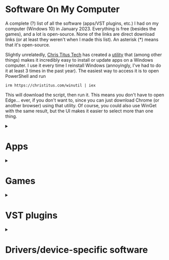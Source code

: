 # Software On My Computer
A complete (?) list of all the software (apps/VST plugins, etc.) I had on my computer (Windows 10) in January 2023.
Everything is free (besides the games), and a lot is open-source. None of the links are direct download links (or at least they weren't when I made this list).
An asterisk (\*) means that it's open-source.



Slightly unrelatedly, [Chris Titus Tech](https://christitus.com) has created a [utility](https://github.com/christitustech/winutil) that (among other things) makes it incredibly easy to install or update apps on a Windows computer. I use it every time I reinstall Windows (annoyingly, I've had to do it at least 3 times in the past year). The easiest way to access it is to open PowerShell and run
```
irm https://christitus.com/winutil | iex
```
This will download the script, then run it. This means you don't have to open Edge... ever, if you don't want to, since you can just download Chrome (or another browser) using that utility. Of course, you could also use WinGet with the same result, but the UI makes it easier to select more than one thing.


<details><summary><h1>Apps</h1></summary>

### Built-in Windows 10 stuff
Obviously.

### [7-Zip](https://7-zip.org)\*
An open-source utility for creating and opening archives.

`winget install 7zip.7zip`

`scoop install 7zip`

### [Audacity](https://www.audacityteam.org)\*
An open-source program for recording audio. I rarely use it, since I have alternatives with more features, but it's nice to have for some things.

`winget install Audacity.Audacity`

`scoop install audacity`

### [AutoHotkey (v2)](https://autohotkey.com)\*
An open-source utility for creating custom hotkeys, macros, and various other things. I don't use it much, but I have an AHK autoclicker that's useful in some situations.

`winget install AutoHotkey.AutoHotkey` (v2.x)

`winget install Lexicos.Autohotkey` (v1.x)
`scoop install autohotkey` (v2.x)

### [BespokeSynth](https://www.bespokesynth.com)\*
An open-source modular DAW. It can host 64-bit VST2, VST3, LV2, and CLAP plugins, and it has several dozen built-in modules. Bespoke is absolutely incredible, and EVERYTHING can be modulated. ~~Unfortunately, the last official release (1.1.0) was released in November 2021, but it's still being frequently updated, so nightly builds are really the only way to get all the features.~~ New releases are finally coming out (I don't really know why it took so long)

`winget install BespokeSynth.BespokeSynth`

### [Bulk Rename Utility](https://www.bulkrenameutility.co.uk)
A free (for personal use) utility for renaming multiple files at once.

`winget install TGRMNSoftware.BulkRenameUtility`

`scoop install bulk-rename-utility`

### [Cakewalk by Bandlab](https://www.bandlab.com/products/cakewalk)
This used to be my main DAW, before I discovered Bespoke, and later Waveform. I never actually record anything useful, I just mess around. The main reason I still have it on my computer is that it can host 32-bit plugins (of which I have a few). It hosts 32 and 64-bit VST2, VST3, and DirectX plugins. Its biggest disadvantage, in my opinion, is how annoying it is to get MIDI mapping and automation working. With Waveform, it's literally as simple as clicking MIDI Learn, changing a parameter, then moving a knob. That's how Cakewalk is *supposed* to work, but there's a whole bunch of steps you have to do first, and even after having done those, I still couldn't get it to work.

### [Carla](https://github.com/falkTX/Carla)\*
"Carla is a fully-featured modular audio plugin host, with support for many audio drivers and plugin formats." It's also open-source and runs as a VST2, VST3, CLAP, and LV2 plugin, as well as a standalone app. Although Carla and Bespoke are very similar, I prefer Bespoke for various reasons.

### [Chocolatey](https://chocolatey.org/install)\*
A package manager that I basically never use (I mostly use Winget instead). But it has a very useful `choco refreshenv` command, which refreshes the environment variables.

### [ClickPaste](https://github.com/Collective-Software/ClickPaste)\*
A tool that makes pasting into certain places easier. Basically, you click the icon in the notification area, then click where you want it to "paste." Then, instead of actually pasting, it quickly types out the contents of your clipboard. Very useful for VNC.

### [Clink](https://mridgers.github.io/clink)\*
Some command prompt utility I literally never use... although looking at the website, maybe I should. I installed it because [`autojump`](https://github.com/wting/autojump)\* depended on it, but then I couldn't get `autojump` working.

`winget install chrisant996.Clink`

`scoop install clink`

### [Discord](https://discord.com)
A chat/communication/messaging software.

`winget install Discord.Discord`

`scoop install discord`

### [DISTRHO Cardinal](https://github.com/DISTRHO/Cardinal)\*
An open-source VST2/VST3/LV2/CLAP/standalone version of VCV Rack v2.

### [Everything](https://www.voidtools.com)
An amazing tool that can quickly search every single file on a Windows computer. 

`winget install voidtools.Everything`

`scoop install everything`

### [EverythingToolbar](https://github.com/stnkl/EverythingToolbar)\*
An easy way to add Everything to the taskbar, made to look like normal Windows Search.

`winget install stnkl.EverythingToolbar`

### [Flow Launcher](https://github.com/Flow-Launcher/Flow.Launcher)\*
An open-source search utility with plenty of add-ons. I've looked at a lot of these, including [PowerToys](https://learn.microsoft.com/en-us/windows/powertoys) Run\*, [Keypirinha](https://keypirinha.com/), [ueli](https://ueli.app)\*, and [Wox](https://wox.one)\*.

`winget install Flow-Launcher.Flow-Launcher`

`scoop install flow-launcher`
 
### [Git](https://git-scm.com/)\*
Version control software... I'm assuming if you're reading this list, you know what it is.

`winget install Git.Git`

`scoop install git`

### [GitHub CLI](https://cli.github.com)\*
A command line application for Git/GitHub.

`winget install GitHub.cli`

### [GitHub Desktop](https://desktop.github.com)\*
A UI application for Git/GitHub.

`winget install GitHub.GitHubDesktop`

### [Google Chrome](https://google.com/chrome)
Google's web browser. I know it may not necessarily be the fastest or the most secure, but it's the one I use.

`winget install Google.Chrome`

`scoop install googlechrome`
 
### [Helios](https://github.com/nickzman/helios)
A nice screensaver
 
### [`midiflip`](https://github.com/1j01/midiflip)\*
A command line utility that can flip MIDI files. It supports wildcards, so you could do something like `midiflip -i "midis/**/*.mid" -o "transformed/"` It requires [NodeJS](https://nodejs.org/en)\*.
`npm install midiflip`

### [Micro](https://micro-editor.github.io/)\*
Basically an open-source, cross-platform version of `nano`, with more features.

`winget install zyedidia.Micro`

`scoop install micro`

### [Muse Hub](https://www.musehub.com)
An app used to download things like MuseScore 4, Muse Sounds, Audacity, and a couple of other things. But I'm literally going to uninstall this as soon as I finish this list... I hate this app for several reasons. Firstly, I just hate app installers that are also apps that need installation. It just seems ridiculous. Secondly (and most importantly), it installs a service that automatically runs in the background and makes it really annoying to get rid of. Uninstalling Muse Hub doesn't get rid of it, the folder it's in has... weird permissions, and you can't set the service to "manual" because you don't have permissions to do that, and you don't have permission to change the permission. While it could just be the torrent client it claims to be, there's no way to know, since it's not open-source. Basically, if it *is* a virus or something (I doubt it is, but still), it's a very well-designed one. 
 
### [MuseScore](https://musescore.org)\*
An open-source app for creating sheet msuic. I have both MuseScore 3 and MuseScore 4. I rarely use 4 because (in my opinion) it came out of beta *way* too early. It's got tons of bugs and WAY too much built-in unremovable reverb. But the features it adds (mostly the VST3 instrument/effect support) are huge improvements.
For MuseScore 4:

`winget install Musescore.Musescore`

`scoop install musescore`
For MuseScore 3 (untested):

`winget install MuseScore.Musescore -v 3.6.2.548021803`

`scoop install musescore@3.6.2.548021803`

### [Node.js](https://nodejs.org/en)\*
Not entirely sure what exactly this is (a "JavaScript Runtime Environment"), but I know that there a bunch of things that are installed with `npm` (which I assume is the Node Package Manager). I installed this for [`midiflip`](https://github.com/1j01/midiflip)\*.

`winget install OpenJS.NodeJS`

`scoop install nodejs`

### [Notepad++](https://notepad-plus-plus.org/downloads)\*
A text/code editor.

`winget install Notepad++.Notepad++`

`scoop install notepadplusplus`
 
### [O&O RegEditor](https://www.oo-software.com/en/ooregeditor)
A better registry editor. It's portable.
`scoop install regeditor`
 
### [Plane9](https://www.plane9.com)
A nice-looking screensaver.
 
### [Plogue Sforzando](https://www.plogue.com/products/sforzando.html)
An SFZ soundfont player, also available as VST2/VST3.

`winget install plogue.sforzando`
 
### [PowerShell](https://learn.microsoft.com/en-us/powershell/scripting/install/installing-powershell-on-windows?view=powershell-7.3)\*
I installed it one day, wondering what the difference was between Windows PowerShell and PowerShell 7... then discovered it had autocomplete and never used Windows PowerShell again. I've never really gone through any PowerShell tutorials, so I don't know how to actually use it on its own for scripting or anything, but it's nice to have autocomplete.

`winget install Microsoft.PowerShell`
 
### [PowerToys](https://learn.microsoft.com/en-us/windows/powertoys)
Several Windows utilities. I mostly just use Always On Top, but occasionally find uses for a couple of the others.

`winget install Microsoft.PowerToys`

`scoop install powertoys`
 
### [PuTTY](https://www.putty.org)\*
An SSH/Telnet client. I use it to connect to my Raspberry Pi.

`winget install PuTTY.PuTTY`

`scoop install putty`

### [Python](https://python.org)\*
A programming language you've probably heard of.

`winget install Python.Python.3.11` (or `Python.Python.2` or `Python.Python.3.[something]`)
`scoop install python`

### [QuickLook](https://github.com/QL-Win/QuickLook)\*
Exactly what it sounds like: Mac's Quick Look for Windows. When a file is selected, pressing space shows information about it.

`winget install QL-Win.QuickLook`

`scoop install quicklook`

### [SciTE4AutoHotkey](https://www.autohotkey.com/scite4ahk)\*
A code editor specifically for AutoHotkey.
 
### [Scoop](https://scoop.sh)\*
A package manager for Windows (but I usually just use Winget).

### [Shell](https://nilesoft.org)
A way to modify the default Windows context menu. Support for alternate file managers, such as Tablacus, is somewhat incomplete, and there are some features that don't exist yet, but the developer seems to be pretty quick at fixing bugs.

`winget install Nilesoft.Shell`

`scoop install nilesoft-shell`

### [Slack](https://slack.com)
A chat/communication/messaging software, but more business-oriented that Discord.

`winget install SlackTechnologies.Slack`

`scoop install slack`

### [SoundSwitch](https://soundswitch.aaflalo.me/)\*
Switches the audio input/output device with a hotkey. Due to the fact that I use an old audio interface, I occasionally have issues. Sometimes, one of the virtual USB audio ports (from the computer to the audio interface) will just randomly stop working for a few minutes, so I have to switch to another one. This app cuts that process from ten seconds to one.

`winget install AntoineAflalo.SoundSwitch`

`scoop install soundswitch`

### [Spitfire Audio App](https://www.spitfireaudio.com/library-manager)
Another installer app.... D: but this one I actually use sometimes, so I'm keeping it. You need it to install several sample libraries, such as LABS and "BBC Orchestra Symphony Discover."

### [Steam](https://store.steampowered.com/about)
A gaming app that you've probably heard of.

`winget install Valve.Steam`

### [SuperF4](https://stefansundin.github.io/superf4)\*
A much faster way to force quit an app than going to Task Manager.

`winget install StefanSundin.Superf4`

`scoop install superf4`
 
### [Surge XT](https://surge-synthesizer.github.io)\*
A VST2/VST3/CLAP/standalone synth. It can do quite a bit.

`winget install SurgeSynthTeam.SurgeXT`
 
### [Sysinternals](https://learn.microsoft.com/en-us/sysinternals)
Way too many Windows utilities, most of which I will *never* use.
A few individual utilities can be installed with Winget, use 
`winget search Sysinternals` to find them.
`scoop install sysinternals`

### [Tablacus Explorer](https://tablacus.github.io/explorer_en.html)\*
I don't have a built-in tabbed file manager, so I use this instead. It may not look as nice and... *Mac-like* (yes, I said it) as that of Windows 11, but it's portable, open-source, works great and is incredibly customizeable, though it does require a bit of learning. I've tried several alternatives, such as [Files](https://files.community), [OneCommander](https://onecommmander.com), and multiple versions of QTTabBar (no link because I don't want to spend ten minutes trying to figure out which one is actually the newest), but Tablacus was just the one I liked more.
 
### [TX16wX](https://www.tx16wx.com)
A software sampler that can load various soundfonts and other things like that.

### [Unity/Unity Hub](https://unity.com)
A game development environment, which I mostly use to make levels for Human Fall Flat (Unity Hub is the installer)
Unity Hub:

`winget install Unity.UnityHub`

`scoop install unity-hub-np`
Unity:

`winget install Unity.Unity.2020` (or 2021, 2022...)

### [VCV Rack](https://vcvrack.com/Rack)\*
A virtual modular synth, which is only somewhat open-source. The free community version is open-source, while the VST plugin Pro version is not.

`winget install VCVRack.VCVRack`

### [Visual Studio](https://visualstudio.microsoft.com)
"It’s how you make software." "What do you want to [code, build, debug, deploy, collaborate on, analyze, learn] today? Visual Studio can do that."

`winget install Microsoft.VisualStudio.2022.Community` (and probably other years/versions as well)

### [Visual Studio Code](https://code.visualstudio.com)\*
An open-source code editor with (quick Google) over 30,000 extensions.

`winget install Microsoft.VisualStudioCode`

### [Vital Synth](https://vital.audio/)\*
A VST2/VST3/standalone synth. The only source code that has been made publicly available hasn't been updated since April 2022, but it's still source code. I sort of prefer this to Surge XT. They both do similar things, but Vital is much more intuitive, although slightly more CPU-hungry.
 
### [VLC Media Player](https://www.videolan.org/vlc/)\*
An open-source media player with a lot of features.

`winget install VideoLAN.VLC`

`scoop install vlc`
 
### [VSTHost](https://www.hermannseib.com/english/vsthost.htm)\*
This is... a host... for VST plugins. About as simple as it gets. While this program *was* open-source (hence the asterisk), all versions since v1.16r are not. Anyway, several years ago, I found this on an old 32-bit Windows XP laptop, and had absolutely NO idea what it was, since at that point I'd never even heard of a VST plugin. A couple years later, I was looking for a way to get around what I thought was a problem with Cakewalk (turns out I just hadn't figured out how to do it) when I came across this. I downloaded it, then suddenly realized that I'd seen it before. I'll probably never use it again, since I've found other tools that do the job much better.
 
### [Waveform Free](https://www.tracktion.com/products/waveform-free)
Waveform Free is the only DAW I've ever found that has a free version that actually has all the features of the full version. The only difference is that the free version lacks a few built-in plugins (such as the arpeggiator and various effects). But there are free alternatives to all or most of them, so it really is just a DAW. It doesn't even have the usual "free version" things like nag screens, constant reminders that you don't have the full version, and track limits. It also has a really cool plugin rack feature.

### [WingetUI](https://github.com/marticliment/WingetUI)\*
An open-source UI for Winget and Scoop. Very useful, especially its update blacklisting feature.

`winget install SomePythonThings.WingetUIStore`

`scoop install wingetui`
 
### [WizTree](https://diskanalyzer.com/)
Basically [WinDirStat](https://windirstat.net/)\* but much faster and not open-source. It looks through all the files and shows a visual representation of their size. I don't really need this app with a 4TB spinning disk, but it would have been nice to have when I had a 256GB SSD.

`winget install AntibodySoftware.WizTree`

`scoop install wiztree`
 
### [Zoom](https://zoom.us)
A video converencing app that everyone who lived through COVID probably knows about.

`winget install Zoom.Zoom`

`scoop install zoom`

</details>

<details><summary><h1>Games</h1></summary>

These are all the games I *own*, although I don't currently have all of them installed.

### [Baba is You](https://store.steampowered.com/app/736260/Baba_Is_You)
A 2D tile-pushing puzzle game where the rules keep changing. I don't honestly know how best to explain this game, but basically, there are words that you can push around to control the way the world works. There's also a level editor and sharing system.

### [Biped](https://store.steampowered.com/app/1071870/Biped)
Honestly, very similar to Human Fall Flat, only it's 1-2 players controlling robots, and you control your feet instead of your hands. 

### [Human: Fall Flat](https://store.steampowered.com/app/477160/Human_Fall_Flat)
Blobby humanoids with gecko hands flop around trying to reach the end of the level. That's about it. You can also create levels with Unity, which is pretty cool.
 
### [FEZ](https://store.steampowered.com/app/224760/FEZ)
A perspective-based puzzle platformer, involving a 2-dimensional character, Gomez, discovering the power of rotation around the vertical axis using a magical fez. Although it doesn't have much of a story, it is an amazing game (even though I had to look up the answers to several puzzles). The music is also great. The weirdest thing about FEZ is the fact that there's one puzzle that nobody has really "solved." People have brute-forced it and posted the solution online, but even though the game's been around since 2012, nobody's figured out *why*.

### [ibb & obb](https://store.steampowered.com/app/95400/ibb__obb)
A 2-player co-op 2D platformer game with gravity reversal. That's about all I have to say.
 
### [Minetest](https://minetest.net)\*
Minetest is a free, open-source, cross-platform, portable voxel game engine and client (?), with which several games have been made, including Minetest Game, which is just kind of a basic built-in game. There's also MineClone 2, a game that is trying to recreate MineCraft. Minetest has easy multiplayer, and anyone can host a server. Also, all Minetest mods and games are written in Lua, meaning that they're also open-source and relatively easy to make, assuming you know how to code.

### [Portal](https://store.steampowered.com/app/400/Portal)
You probably know what this is. Set in the same universe as Half Life (which I've actually never played), a test subject wakes up in Aperture Laboratories. An AI named GLaDOS leads/forces her through several tests, most of which require a portal gun. Then a bunch of other things happen, that may or may not include baking and cake. It's a great game with phrases like "Fifteen Hundred Megawatt Aperture Science Heavy Duty Super-Colliding Super Button."

### [Portal 2](https://store.steampowered.com/app/620/Portal_2)
The sequel to Portal. 9 9 9 9 9 after the first game, Chell is awakened by a personality core named Wheatley, then has to do a bunch more testing, then several more things happen, which really establish the backstory of the game and prove that it's in the same universe as Half Life, as well as explaining why/how GLaDOS is the way she is. Did I mention there was also an entire 2-player cooperative sequel story included with it, as well as a built-in level editor and online (or split-screen) co-op? The worst thing about this game is the distinct absence of cake. How could you not play a game with quotes like, "When life gives you lemons, don't make lemonade. Make life take the lemons back! ... Demand to see life's manager! ... Do you know who I am? I'm the man who's going to burn your house down! With the lemons! I'm going to get my engineers to make a combustible lemon that BURNS YOUR HOUSE DOWN!"

### [Portal Stories: Mel](https://store.steampowered.com/app/317400/Portal_Stories_Mel)
A fan-made Portal 2 mod set between Portal and Portal 2. Plenty of *really* hard tests and also a reasonable story (although it's not nearly as entertaining as the original games). Also, the music is great.

### [Quantum Conundrum](https://store.steampowered.com/app/200010/Quantum_Conundrum)
A game where you can switch between dimensions (not like X, Y, Z, more like Fluffy, Heavy, etc) to complete levels.

### [StarCraft/Brood War/StarCraft Remastered](https://starcraft.com)
An RTS game involving 3 species (Terran/human, Zerg, and Protoss) fighting each other for various reasons. There's a story, as well as online multiplayer with AI.

### [StarCraft II](https://starcraft2.com)
The highly superiour sequel to StarCraft. With better graphics, better sound, better gameplay, and a level editor with WAY more features than I'm ever going to use.

### [Tachyon: The Fringe](https://store.steampowered.com/app/32760/Tachyon_The_Fringe)
A space game that's older than I am, about the "Galactic Spanning Corporation" (GalSpan) trying to take over very profitable sectors from Bora colonists. You get to choose which side you play on, meaning you really need to play through twice. There are definitely some compatibility issues with Windows 10, but I managed to get it to run (after about five hours of trying). To make sure I wouldn't have to go through all that again, I just compressed the folder and uploaded it somewhere so that even if I have to/choose to reset/replace my computer, I can still easily get a working version. (I don't know how well this method would work with the Steam version, but that seems to work mostly fine anyway).

### [There Is No Game: Wrong Dimension](https://store.steampowered.com/app/1240210/There_Is_No_Game_Wrong_Dimension)
A point and click puzzle game that does not want to be played... and also has a girlfriend.

</details>


<details><summary><h1>VST plugins</h1></summary>

### [Airwindows](https://airwindows.com)\*
A set of over **300** open-source VST effects with simple UI's. 
 
### [AGML II](http://www.amplesound.net/en/pro-pd.asp?id=7)
The best free virtual acoustic guitar I've been able to find (even though I play guitar, so I rarely use it). It has AU, VST2, VST3, AAX, RTAS, and standalone versions.
 
### [BlueArp](https://omg-instruments.com/wp/?page_id=63)
A MIDI arpeggiator VST2/AU plugin. Personally, I prefer Cream.

### [Cakewalk by Bandlab stuff](https://www.bandlab.com/products/cakewalk)
Cakewalk by Bandlab comes with several plugins. The DirectX plugins are not supported by many current DAWS, and BREVERB and TH3 *will not run* anywhere besides Cakewalk. But several other plugins (BOOST11, Channel Tools, SI-Bass Guitar, SI-Drum Kit, SI-Electric Piano, and SI-String Section) work anywhere that supports VST2.

### [Carla](https://github.com/falkTX/Carla)\*
"Carla is a fully-featured modular audio plugin host, with support for many audio drivers and plugin formats." It's also open-source and runs as a LADSPA, DSSI, VST2, VST3, AU, and LV2 plugin, as well as a standalone app. Although Carla and Bespoke are very similar, I prefer Bespoke for various reasons.

### [Cream](https://www.kirnuarp.com)
An excellent arpeggiator plugin. The "demo" version (what I have) is literally just the full version but with no presets.
 
### [Several Chowdhury DSP plugins](https://chowdsp.com/products.html)\*
These are interesting plugins. I'd have to say that the most unique is Chow Matrix, which is something for creating custom delay chains. One of the plugins says it "supports the following desktop plugin formats: VST3, AU, CLAP, AAX, Standalone, and LV2, as well as Standalone and AUv3 on iOS devices." The other plugin descriptions say nothing about what formats they're available in.

### [Drum Pro](https://www.studiolinked.com/drum-pro/)
Not the best drum plugin. It doesn't comply with the standard MIDI drum layout and although it has synthy drum sounds, it's just a rompler. 
 
### [DISTRHO Cardinal](https://github.com/DISTRHO/Cardinal)\*
An open-source VST2/VST3/LV2/CLAP/standalone version of VCV Rack v2.

### [Funimator](https://musictop69.wixsite.com/orchestools/media)\*
Sort of a filter/gain sequencer. It's open source, and available as a VST3.

### [Krush](https://www.tritik.com/product/krush)
A great bitcrusher/downsampler, basically essential for Fez-like music...

### [Magical 8bit Plug](https://ymck.net/app/magical-8bit-plug-en)\*
An 8-bit synth, meant to sound like that of old video games. It's open-source.

### [Melda Audio plugins](https://www.meldaproduction.com/downloads)
Around 40 free VST2/VST3/AU/AAX plugins, mostly effects, and several more paid ones. I particularly like Monastery Grand, a piano instrument for MSoundFactory.

### [MIDImonitor](https://web.archive.org/web/20180329184952/http://www.thepiz.org/plugins/?p=midiMonitor)\*
Apparently, the official website doesn't exist anymore. As far as I can tell, this plugin (and all the other plugins) are open-source and located [here](https://code.google.com/archive/p/pizmidi/downloads), but I'm not going to actually download things looking for the source code.

### [MT-PowerDrumKit](https://www.powerdrumkit.com)
A great sounding sampled drum kit VST/AU/AAX plugin. It has a rather annoying nag screen every time you load it, and it doesn't produce sound until you skip it. You can get rid of it by donating. You can route each drum individually, to up to 8 different stereo outputs. It also has a *grooves* feature, letting you easily find drumm patterns and drag them into your DAW.

### [Muse FX](https://www.musehub.com)
A few effects (Chorus, Compressor, De-esser, Delay, Master, Noise Gate, Pitch Fix, Reverb, Rotary, and two EQ effects). Unfortunately, they must be downloaded through Muse Hub.

### [Orchestools P1ano S](https://musictop69.wixsite.com/orchestools)\*
An open-source piano plugin. In my opinion, it doesn't sound that great. It's available as a VST3, "Linux plugin," and Windows standalone app.

### [Orchestools Sections](https://musictop69.wixsite.com/orchestools/orchestools-two)\*
Four great (and open-source) orchestral plugins: Strings, Brass, Winds, and Percussion, available as VST3 and... "Linux plugin," which I'm not going to download right now.

### [Ribs](https://hvoyaaudio.itch.io/ribs)
A VST/AU granular plugin.
 
### [PAPU](https://socalabs.com/synths/papu)\*
An open-source VST2, VST3, "Mac," and "Linux" plugin. I won't download those to figure out what the other formats are. It's a Nintendo Gameboy synth emulator.

### [Plogue Sforzando](https://www.plogue.com/products/sforzando.html)
An SFZ soundfont player, also available as VST2/VST3.

`winget install plogue.sforzando`
 
### [Spitfire BBC Symphony Orchestra Discover](https://www.spitfireaudio.com/bbc-symphony-orchestra-discover)
A good-quality orchestral VST2/VST3/AU/AAX plugin from Spitfire.

### [Spitfire LABS](https://labs.spitfireaudio.com)
A plugin and over 50 libraries for it. This is mentioned on basically every list of free instrument plugins, usually right at the top.

### [Steven Slate Drums 5.5 Free](https://stevenslatedrums.com/ssd5/#:~:text=GarageBand%20Big%20Sur-,SSD%205.5%20FREE,-Get%20the%20fully)
A great drum plugin with no nag screen like MT-PowerDrumKit has.
 
### [SUB Analog Drums](https://plugins4free.com/plugin/3133)
Not including a link to the official website because it just says, "unlock free download with a social share." It's a drum synth, available as VST and AU plugins.
 
### [Surge XT](https://surge-synthesizer.github.io)\*
A VST2/VST3/CLAP/standalone synth. It can do quite a bit.

`winget install SurgeSynthTeam.SurgeXT`

### [Tape Cassette 2](https://www.caelumaudio.com/CaelumAudio/?Page=TapeCassette2)
A tape simulator/emulator thing.
 
### [TX16wX](https://www.tx16wx.com)
A software sampler that can load various soundfonts and other things like that.
 
### [Valhalla free plugins](https://valhalladsp.com)
Several great reverb/delay plugins, available as VST2/VST3/AAX/AU plugins.
 
### [Vital Synth](https://vital.audio/)\*
A VST2/VST3/AU/LV2standalone synth. The only source code that has been made publicly available hasn't been updated since April 2022, but it's still source code. I sort of prefer this to Surge XT. They both do similar things, but Vital is much more intuitive, although slightly more CPU-hungry.

### WaveForm Free built-in stuff
Waveform Free comes with several plugins, but as far as I can tell, they probably aren't useful anywhere else. But it does have a reasonable synth, several effects, a rompler, and a couple of other things.

### [XOXOS plugins](https://xoxos.net/vst/)
A ton of (unfortunately 32-bit) VST plugins, including instruments and effects.
 
</details>

<details><summary><h1>Drivers/device-specific software</h1></summary>
 
 - The driver for an M-Audio Fast Track Ultra (kind of buggy on Windows 10, making me even more hesitant to try Windows 11). The driver is no longer available on the M-Audio website, so I'm not going to put a link here.
 - The [driver](https://m-audio.com/support/download/drivers/usb-midi-series-5.0.1) for an M-Audio KeyRig 25 (or O2 25, since they're literally the exact same device)
 - [A few things](https://www.usa.canon.com/support/p/canoscan-lide-100) for my CanoScan LiDE 100
 - [Software](https://support.brother.com/g/b/downloadlist.aspx?c=us&lang=en&prod=mfc7840w_all&os=10013) for a Brother MFC-7840W
 - [Logitech Unifying software](https://support.logi.com/hc/en-us/articles/360025297913). I somehow ended up with three Logitech Unifying mice and one keyboard, all of which are connected to the same receiver.
 
 </details>